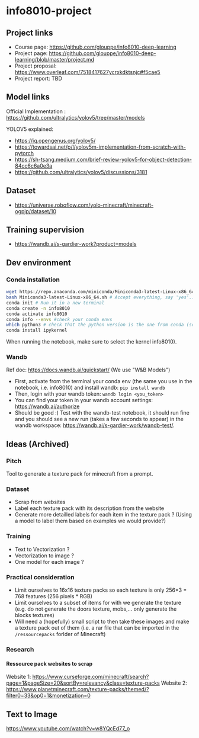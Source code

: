 # info8010-project

## Project links
- Course page: https://github.com/glouppe/info8010-deep-learning
- Project page: https://github.com/glouppe/info8010-deep-learning/blob/master/project.md
- Project proposal: https://www.overleaf.com/7518417627ycrxkdktsnjc#f5cae5
- Project report: TBD

## Model links
Official Implementation : https://github.com/ultralytics/yolov5/tree/master/models

YOLOV5 explained: 
- https://iq.opengenus.org/yolov5/
- https://towardsai.net/p/l/yolov5m-implementation-from-scratch-with-pytorch
- https://sh-tsang.medium.com/brief-review-yolov5-for-object-detection-84cc6c6a0e3a
- https://github.com/ultralytics/yolov5/discussions/3181

## Dataset
- https://universe.roboflow.com/yolo-minecraft/minecraft-ogpjp/dataset/10

## Training supervision
- https://wandb.ai/s-gardier-work?product=models

## Dev environment
### Conda installation
```bash
wget https://repo.anaconda.com/miniconda/Miniconda3-latest-Linux-x86_64.sh
bash Miniconda3-latest-Linux-x86_64.sh # Accept everything, say 'yes'...
conda init # Run it in a new terminal
conda create -n info8010
conda activate info8010
conda info --envs #check your conda envs
which python3 # check that the python version is the one from conda (something like /home/username/miniconda3/envs/info8010/bin/python3) 
conda install ipykernel
```
When running the notebook, make sure to select the kernel info8010).

### Wandb
Ref doc: https://docs.wandb.ai/quickstart/ (We use "W&B Models")

- First, activate from the terminal your conda env (the same you use in the notebook, i.e. info8010) and install wandb: `pip install wandb`
- Then, login with your wandb token: `wandb login <you_token>`
- You can find your token in your wandb account settings: https://wandb.ai/authorize
- Should be good :) Test with the wandb-test notebook, it should run fine and you should see a new run (takes a few seconds to appear) in the wandb workspace: https://wandb.ai/s-gardier-work/wandb-test/.

## Ideas (Archived)

### Pitch
Tool to generate a texture pack for minecraft from a prompt.

### Dataset
- Scrap from websites
- Label each texture pack with its description from the website
- Generate more detailled labels for each item in the texture pack ? (Using a model to label them based on examples we would provide?)

### Training
- Text to Vectorization ?
- Vectorization to image ? 
- One model for each image ?

### Practical consideration
- Limit ourselves to 16x16 texture packs so each texture is only 256*3 = 768 features (256 pixels * RGB)
- Limit ourselves to a subset of items for with we generate the texture (e.g. do not generate the doors texture, mobs,... only generate the blocks textures)
- Will need a (hopefully) small script to then take these images and make a texture pack out of them (i.e. a rar file that can be imported in the `/ressourcepacks` forlder of Minecraft)

### Research
#### Ressource pack websites to scrap
Website 1: https://www.curseforge.com/minecraft/search?page=1&pageSize=20&sortBy=relevancy&class=texture-packs
Website 2: https://www.planetminecraft.com/texture-packs/themed/?filter0=33&op0=1&monetization=0

## Text to Image
https://www.youtube.com/watch?v=w8YQcEd77_o

